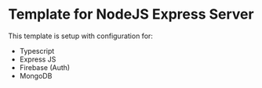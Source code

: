 # Template for NodeJS Express Server

This template is setup with configuration for:
- Typescript
- Express JS
- Firebase (Auth)
- MongoDB